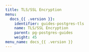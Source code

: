 ```yaml
---
title: TLS/SSL Encryption
menu:
  docs_{{ .version }}:
    identifier: guides-postgres-tls
    name: TLS/SSL Encryption
    parent: pg-postgres-guides
    weight: 45
menu_name: docs_{{ .version }}
---
```

